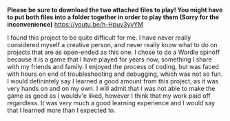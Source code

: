 **Please be sure to download the two attached files to play! 
You might have to put both files into a folder together in order to play them (Sorry for the inconvenience)**
https://youtu.be/h-Hpuy3yvYM


I found this project to be quite difficult for me. I have never really considered myself a creative person, and never really know what to do on projects that are as open-ended as this one. I chose to do a Wordle spinoff because it is a game that I have played for years now, something I share with my friends and family. I enjoyed the process of coding, but was faced with hours on end of troubleshooting and debugging, which was not so fun. I would definintely say I learned a good amount from this project, as it was very hands on and on my own. I will admit that I was not able to make the game as good as I wouldv'e liked, however I think that my work paid off regardless. It was very much a good learning experience and I would say that I learned more than I expected to. 
